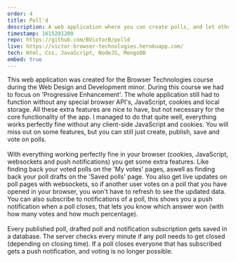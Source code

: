 ```yaml
---
order: 4
title: Poll'd
description: A web application where you can create polls, and let other people vote on these polls. With websockets to give live updates, push notifications to let users know when a poll closes (and which answer won) and more.
timestamp: 1615201200
repo: https://github.com/BVictorB/polld
live: https://victor-browser-technologies.herokuapp.com/
tech: Html, Css, JavaScript, NodeJS, MongoDB
embed: true
---
```


This web application was created for the Browser Technologies course during the Web Design and Development minor. During this course we had to focus on 'Progressive Enhancement'. The whole application still had to function without any special browser API's, JavaScript, cookies and local storage. All these extra features are nice to have, but not necessary for the core functionality of the app. I managed to do that quite well, everything works perfectly fine without any client-side JavaScript and cookies. You will miss out on some features, but you can still just create, publish, save and vote on polls.  
&nbsp;  
With everything working perfectly fine in your browser (cookies, JavaScript, websockets and push notifications) you get some extra features. Like finding back your voted polls on the 'My votes' pages, aswell as finding back your poll drafts on the 'Saved polls' page. You also get live updates on poll pages with websockets, so if another user votes on a poll that you have opened in your browser, you won't have to refresh to see the updated data. You can also subscribe to notifications of a poll, this shows you a push notification when a poll closes, that lets you know which answer won (with how many votes and how much percentage).  
&nbsp;  
Every published poll, drafted poll and notification subscription gets saved in a database. The server checks every minute if any poll needs to get closed (depending on closing time). If a poll closes everyone that has subscribed gets a push notification, and voting is no longer possible.
